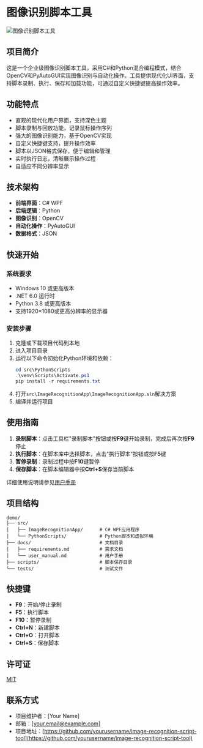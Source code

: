 # 图像识别脚本工具

![图像识别脚本工具](https://via.placeholder.com/800x450?text=图像识别脚本工具)

## 项目简介
这是一个企业级图像识别脚本工具，采用C#和Python混合编程模式，结合OpenCV和PyAutoGUI实现图像识别与自动化操作。工具提供现代化UI界面，支持脚本录制、执行、保存和加载功能，可通过自定义快捷键提高操作效率。

## 功能特点
- 直观的现代化用户界面，支持深色主题
- 脚本录制与回放功能，记录鼠标操作序列
- 强大的图像识别能力，基于OpenCV实现
- 自定义快捷键支持，提升操作效率
- 脚本以JSON格式保存，便于编辑和管理
- 实时执行日志，清晰展示操作过程
- 自适应不同分辨率显示

## 技术架构
- **前端界面**：C# WPF
- **后端逻辑**：Python
- **图像识别**：OpenCV
- **自动化操作**：PyAutoGUI
- **数据格式**：JSON

## 快速开始

### 系统要求
- Windows 10 或更高版本
- .NET 6.0 运行时
- Python 3.8 或更高版本
- 支持1920×1080或更高分辨率的显示器

### 安装步骤
1. 克隆或下载项目代码到本地
2. 进入项目目录
3. 运行以下命令初始化Python环境和依赖：
   ```powershell
   cd src\PythonScripts
   .\venv\Scripts\Activate.ps1
   pip install -r requirements.txt
   ```
4. 打开`src\ImageRecognitionApp\ImageRecognitionApp.sln`解决方案
5. 编译并运行项目

## 使用指南
1. **录制脚本**：点击工具栏"录制脚本"按钮或按**F9**键开始录制，完成后再次按**F9**停止
2. **执行脚本**：在脚本库中选择脚本，点击"执行脚本"按钮或按**F5**键
3. **暂停录制**：录制过程中按**F10**键暂停
4. **保存脚本**：在脚本编辑器中按**Ctrl+S**保存当前脚本

详细使用说明请参见[用户手册](docs/user_manual.md)

## 项目结构
```
demo/
├── src/
│   ├── ImageRecognitionApp/      # C# WPF应用程序
│   └── PythonScripts/            # Python脚本和虚拟环境
├── docs/                         # 文档目录
│   ├── requirements.md           # 需求文档
│   └── user_manual.md            # 用户手册
├── scripts/                      # 脚本保存目录
└── tests/                        # 测试文件
```

## 快捷键
- **F9**：开始/停止录制
- **F5**：执行脚本
- **F10**：暂停录制
- **Ctrl+N**：新建脚本
- **Ctrl+O**：打开脚本
- **Ctrl+S**：保存脚本

## 许可证
[MIT](LICENSE)

## 联系方式
- 项目维护者：[Your Name]
- 邮箱：[your.email@example.com]
- 项目地址：[https://github.com/yourusername/image-recognition-script-tool](https://github.com/yourusername/image-recognition-script-tool)